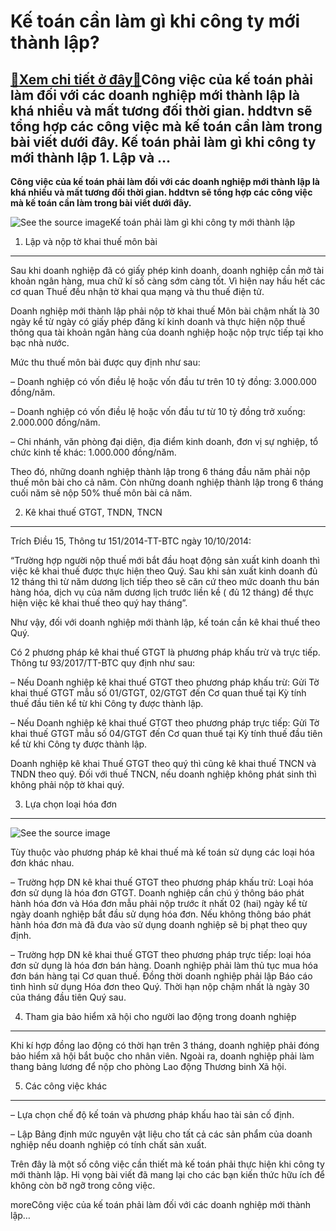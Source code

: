 Kế toán cần làm gì khi công ty mới thành lập?
=============================================

[:gift:Xem chi tiết ở đây:gift:](https://hddtvn.com/ke-toan-can-lam-gi-khi-cong-ty-moi-thanh-lap/)Công việc của kế toán phải làm đối với các doanh nghiệp mới thành lập là khá nhiều và mất tương đối thời gian. hddtvn sẽ tổng hợp các công việc mà kế toán cần làm trong bài viết dưới đây. Kế toán phải làm gì khi công ty mới thành lập 1. Lập và …
-----------------------------------------------------------------------------------------------------------------------------------------------------------------------------------------------------------------------------------------------------

**Công việc của kế toán phải làm đối với các doanh nghiệp mới thành lập là khá nhiều và mất tương đối thời gian. hddtvn sẽ tổng hợp các công việc mà kế toán cần làm trong bài viết dưới đây.**


![See the source image](https://hddtvn.com/wp-content/uploads/2021/01/nganh-hoc-quan-tri-kinh-doanh-hoc-gi-va-ra-truong-lam-gi-2-e1559156930744.jpg)Kế toán phải làm gì khi công ty mới thành lập
1. Lập và nộp tờ khai thuế môn bài
----------------------------------


Sau khi doanh nghiệp đã có giấy phép kinh doanh, doanh nghiệp cần mở tài khoản ngân hàng, mua chữ kí số càng sớm càng tốt. Vì hiện nay hầu hết các cơ quan Thuế đều nhận tờ khai qua mạng và thu thuế điện tử.


Doanh nghiệp mới thành lập phải nộp tờ khai thuế Môn bài chậm nhất là 30 ngày kể từ ngày có giấy phép đăng kí kinh doanh và thực hiện nộp thuế thông qua tài khoản ngân hàng của doanh nghiệp hoặc nộp trực tiếp tại kho bạc nhà nước.


Mức thu thuế môn bài được quy định như sau:


– Doanh nghiệp có vốn điều lệ hoặc vốn đầu tư trên 10 tỷ đồng: 3.000.000 đồng/năm.


– Doanh nghiệp có vốn điều lệ hoặc vốn đầu tư từ 10 tỷ đồng trở xuống: 2.000.000 đồng/năm.


– Chi nhánh, văn phòng đại diện, địa điểm kinh doanh, đơn vị sự nghiệp, tổ chức kinh tế khác: 1.000.000 đồng/năm.


Theo đó, những doanh nghiệp thành lập trong 6 tháng đầu năm phải nộp thuế môn bài cho cả năm. Còn những doanh nghiệp thành lập trong 6 tháng cuối năm sẽ nộp 50% thuế môn bài cả năm.


2. Kê khai thuế GTGT, TNDN, TNCN
--------------------------------


Trích Điều 15, Thông tư 151/2014-TT-BTC ngày 10/10/2014:


“Trường hợp người nộp thuế mới bắt đầu hoạt động sản xuất kinh doanh thì việc kê khai thuế được thực hiện theo Quý. Sau khi sản xuất kinh doanh đủ 12 tháng thì từ năm dương lịch tiếp theo sẽ căn cứ theo mức doanh thu bán hàng hóa, dịch vụ của năm dương lịch trước liền kề ( đủ 12 tháng) để thực hiện việc kê khai thuế theo quý hay tháng”.


Như vậy, đối với doanh nghiệp mới thành lập, kế toán cần kê khai thuế theo Quý.


Có 2 phương pháp kê khai thuế GTGT là phương pháp khấu trừ và trực tiếp. Thông tư 93/2017/TT-BTC quy định như sau:


– Nếu Doanh nghiệp kê khai thuế GTGT theo phương pháp khấu trừ: Gửi Tờ khai thuế GTGT mẫu số 01/GTGT, 02/GTGT đến Cơ quan thuế tại Kỳ tính thuế đầu tiên kể từ khi Công ty được thành lập.


– Nếu Doanh nghiệp kê khai thuế GTGT theo phương pháp trực tiếp: Gửi Tờ khai thuế GTGT mẫu số 04/GTGT đến Cơ quan thuế tại Kỳ tính thuế đầu tiên kể từ khi Công ty được thành lập.


Doanh nghiệp kê khai Thuế GTGT theo quý thì cũng kê khai thuế TNCN và TNDN theo quý. Đối với thuế TNCN, nếu doanh nghiệp không phát sinh thì không phải nộp tờ khai quý.


3. Lựa chọn loại hóa đơn
------------------------


![See the source image](https://hddtvn.com/wp-content/uploads/2021/01/Huong-dan-thanh-lap-doanh-nghiep-moi-nhat-scaled.jpg)


Tùy thuộc vào phương pháp kê khai thuế mà kế toán sử dụng các loại hóa đơn khác nhau.


– Trường hợp DN kê khai thuế GTGT theo phương pháp khấu trừ: Loại hóa đơn sử dụng là hóa đơn GTGT. Doanh nghiệp cần chú ý thông báo phát hành hóa đơn và Hóa đơn mẫu phải nộp trước ít nhất 02 (hai) ngày kể từ ngày doanh nghiệp bắt đầu sử dụng hóa đơn. Nếu không thông báo phát hành hóa đơn mà đã đưa vào sử dụng doanh nghiệp sẽ bị phạt theo quy định.


– Trường hợp DN kê khai thuế GTGT theo phương pháp trực tiếp: loại hóa đơn sử dụng là hóa đơn bán hàng. Doanh nghiệp phải làm thủ tục mua hóa đơn bán hàng tại Cơ quan thuế. Đồng thời doanh nghiệp phải lập Báo cáo tình hình sử dụng Hóa đơn theo Quý. Thời hạn nộp chậm nhất là ngày 30 của tháng đầu tiên Quý sau.


4. Tham gia bảo hiểm xã hội cho người lao động trong doanh nghiệp
-----------------------------------------------------------------


Khi kí hợp đồng lao động có thời hạn trên 3 tháng, doanh nghiệp phải đóng bảo hiểm xã hội bắt buộc cho nhân viên. Ngoài ra, doanh nghiệp phải làm thang bảng lương để nộp cho phòng Lao động Thương binh Xã hội.


5. Các công việc khác
---------------------


– Lựa chọn chế độ kế toán và phương pháp khấu hao tài sản cố định.


– Lập Bảng định mức nguyên vật liệu cho tất cả các sản phẩm của doanh nghiệp nếu doanh nghiệp có tính chất sản xuất.


Trên đây là một số công việc cần thiết mà kế toán phải thực hiện khi công ty mới thành lập. Hi vọng bài viết đã mang lại cho các bạn kiến thức hữu ích để không còn bỡ ngỡ trong công việc.


moreCông việc của kế toán phải làm đối với các doanh nghiệp mới thành lập…

